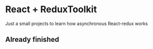 # React + ReduxToolkit

Just a small projects to learn how asynchronous React-redux works

## Already finished